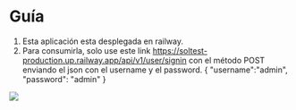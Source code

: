 # Guía
1. Esta aplicación esta desplegada en railway.
2. Para consumirla, solo use este link https://soltest-production.up.railway.app/api/v1/user/signin con el método POST enviando el json con el username y el password.
{
   "username":"admin",
   "password": "admin"
}

![](https://i.postimg.cc/LsySGZ81/resultado1.png)
